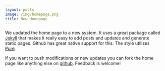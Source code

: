 ```yaml
---
layout: posts
image: /img/homepage.png
title: New Homepage 
---
```


We updated the home page to a new system. It uses a great package called [Jekyll](http://http://jekyllrb.com/) that makes it really easy to add posts and updates and generate static pages. Github has great native support for this. The style utilizes [Pure](http://purecss.io/).

If you want to push modifications or new updates you can fork the home page like anything else on [github](https://github.com/TauLabs/taulabs.github.com). Feedback is welcome!
